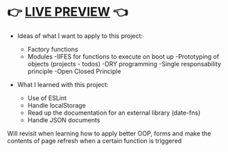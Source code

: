 # 👉 [LIVE PREVIEW](https://vikms95.github.io/js-top-todo-list/) 👈

- Ideas of what I want to apply to this project:
    - Factory functions
    - Modules
    -IIFES for functions to execute on boot up
    -Prototyping of objects (projects - todos)
    -DRY programming
    -Single responsability principle
    -Open Closed Principle
    
- What I learned with this project:
    - Use of ESLint
    - Handle localStorage
    - Read up the documentation for an external library (date-fns)
    - Handle JSON documents

Will revisit when learning how to apply better OOP, forms and make the contents of page refresh when a certain function is triggered
